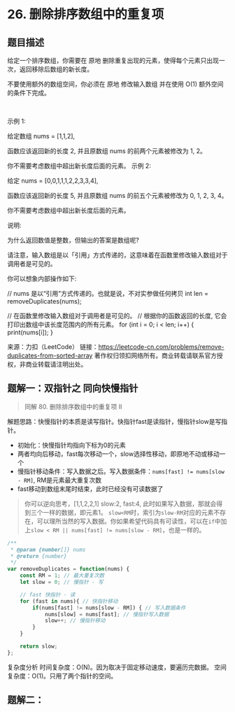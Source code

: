 # 26. 删除排序数组中的重复项

## 题目描述

给定一个排序数组，你需要在 原地 删除重复出现的元素，使得每个元素只出现一次，返回移除后数组的新长度。

不要使用额外的数组空间，你必须在 原地 修改输入数组 并在使用 O(1) 额外空间的条件下完成。

 

示例 1:

给定数组 nums = [1,1,2], 

函数应该返回新的长度 2, 并且原数组 nums 的前两个元素被修改为 1, 2。 

你不需要考虑数组中超出新长度后面的元素。
示例 2:

给定 nums = [0,0,1,1,1,2,2,3,3,4],

函数应该返回新的长度 5, 并且原数组 nums 的前五个元素被修改为 0, 1, 2, 3, 4。

你不需要考虑数组中超出新长度后面的元素。
 

说明:

为什么返回数值是整数，但输出的答案是数组呢?

请注意，输入数组是以「引用」方式传递的，这意味着在函数里修改输入数组对于调用者是可见的。

你可以想象内部操作如下:

// nums 是以“引用”方式传递的。也就是说，不对实参做任何拷贝
int len = removeDuplicates(nums);

// 在函数里修改输入数组对于调用者是可见的。
// 根据你的函数返回的长度, 它会打印出数组中该长度范围内的所有元素。
for (int i = 0; i < len; i++) {
    print(nums[i]);
}

来源：力扣（LeetCode）
链接：https://leetcode-cn.com/problems/remove-duplicates-from-sorted-array
著作权归领扣网络所有。商业转载请联系官方授权，非商业转载请注明出处。

## 题解一：双指针之 同向快慢指针

> 同解 80. 删除排序数组中的重复项 II

解题思路：快慢指针的本质是读写指针。快指针fast是读指针，慢指针slow是写指针。

- 初始化：快慢指针均指向下标为0的元素
- 两者均向后移动，fast每次移动一个，slow选择性移动，即原地不动或移动一个
- 慢指针移动条件：写入数据之后。写入数据条件：```nums[fast] != nums[slow - RM]```, RM是元素最大重复次数
- fast移动到数组末尾时结束，此时已经没有可读数据了
  
> 你可以逆向思考，[1,1,2,2,1] slow:2, fast:4, 此时如果写入数据，那就会得到三个一样的数据，即元素1。
> ```slow<RM```时，索引为```slow-RM```对应的元素不存在，可以理所当然的写入数据。你如果希望代码具有可读性，可以在```if```中加上```slow < RM || nums[fast] != nums[slow - RM]```，也是一样的。

```js
/**
 * @param {number[]} nums
 * @return {number}
 */
var removeDuplicates = function(nums) {
    const RM = 1; // 最大重复次数
    let slow = 0; // 慢指针 - 写

    // fast 快指针 - 读
    for (fast in nums){ // 快指针移动
        if(nums[fast] != nums[slow - RM]) { // 写入数据条件
            nums[slow] = nums[fast]; // 慢指针写入数据
            slow++; // 慢指针移动
        }
    }

    return slow;
};
```

复杂度分析
时间复杂度：O(N)。因为取决于固定移动速度，要遍历完数据。
空间复杂度：O(1)。只用了两个指针的空间。


## 题解二：